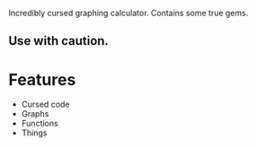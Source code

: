 Incredibly cursed graphing calculator. Contains some true gems.

## **Use with caution.**

# Features
- Cursed code
- Graphs
- Functions
- Things